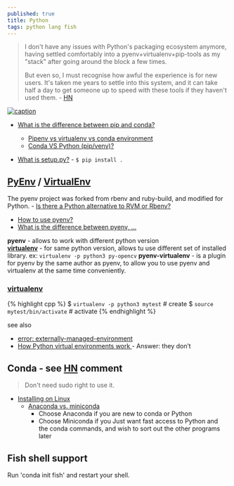 ```yaml
---
published: true
title: Python
tags: python lang fish
---
```

>I don't have any issues with Python's packaging ecosystem anymore, having settled comfortably into a pyenv+virtualenv+pip-tools as my "stack" after going around the block a few times.
>
>But even so, I must recognise how awful the experience is for new users. It's taken me years to settle into this system, and it can take half a day to get someone up to speed with these tools if they haven't used them. - [HN](https://news.ycombinator.com/item?id=37250807)

[![caption](https://imgs.xkcd.com/comics/python_environment_2x.png)](https://xkcd.com/1987/)

- [What is the difference between pip and conda?](https://stackoverflow.com/questions/20994716/what-is-the-difference-between-pip-and-conda)
	- [Pipenv vs virtualenv vs conda environment](https://medium.com/@krishnaregmi/pipenv-vs-virtualenv-vs-conda-environment-3dde3f6869ed)
    - [Conda VS Python (pip/venv)?](https://www.reddit.com/r/Python/comments/hdqcl7/conda_vs_python_pipvenv/)
    
- [What is setup.py?](https://stackoverflow.com/questions/1471994/what-is-setup-py) - `$ pip install . `    
    
## [PyEnv](https://github.com/pyenv/pyenv) / [VirtualEnv](https://pythonbasics.org/virtualenv/)
The pyenv project was forked from rbenv and ruby-build, and modified for Python. - [Is there a Python alternative to RVM or Rbenv?](https://www.quora.com/Is-there-a-Python-alternative-to-RVM-or-Rbenv?share=1)

- [How to use pyenv?](https://pycon.switowski.com/02-packages/pyenv/)
- [What is the difference between pyenv, ...](https://stackoverflow.com/questions/41573587/what-is-the-difference-between-venv-pyvenv-pyenv-virtualenv-virtualenvwrappe)

**pyenv** - allows to work with different python version  
[**virtualenv**](https://learnpython.com/blog/how-to-use-virtualenv-python/) - for same python version, allows tu use different set of installed library. ex: `virtualenv -p python3 py-opencv` 
**pyenv-virtualenv** - is a plugin for pyenv by the same author as pyenv, to allow you to use pyenv and virtualenv at the same time conveniently.  


### [virtualenv](https://learnpython.com/blog/how-to-use-virtualenv-python/)


{% highlight cpp %}
$ `virtualenv -p python3 mytest`  # create
$ `source mytest/bin/activate`    # activate
{% endhighlight %}

see also
- [error: externally-managed-environment](https://chatgpt.com/share/67116b70-4d80-800d-a0d6-f6a1b59ee4d2)
- [How Python virtual environments work ](https://news.ycombinator.com/item?id=35131357) - Answer: they don’t

## Conda - see [HN](https://news.ycombinator.com/item?id=37250807) comment
> Don't need sudo right to use it.

 - [Installing on Linux](https://docs.conda.io/projects/conda/en/latest/user-guide/install/linux.html)
 	- [Anaconda vs. miniconda](https://stackoverflow.com/questions/45421163/anaconda-vs-miniconda)
    	- Choose Anaconda if you are new to conda or Python
        - Choose Miniconda if you Just want fast access to Python and the conda commands, and wish to sort out the other programs later

## Fish shell support
Run 'conda init fish' and restart your shell.
